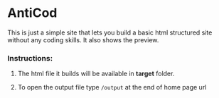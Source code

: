 # AntiCod

This is just a simple site that lets you build a basic html structured site without any coding skills. It also shows the preview.

### Instructions:

1. The html file it builds will be available in **target** folder.

2. To open the output file type `/output` at the end of home page url
